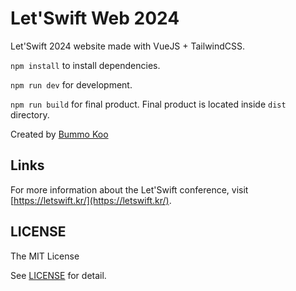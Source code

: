 # Let'Swift Web 2024

Let'Swift 2024 website made with VueJS + TailwindCSS.

`npm install` to install dependencies.

`npm run dev` for development.

`npm run build` for final product. Final product is located inside `dist` directory.

Created by [Bummo Koo](https://github.com/gbmksquare)

## Links
For more information about the Let'Swift conference, visit [https://letswift.kr/](https://letswift.kr/).

## LICENSE
The MIT License

See [LICENSE](https://github.com/letswiftconf/letswift.kr-2024/blob/main/LICENSE) for detail.
